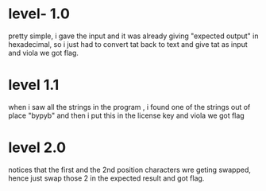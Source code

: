 # level- 1.0
pretty simple, i gave the input and it was already giving "expected output" in hexadecimal, so i just had to convert tat back to text and give tat as input and viola we got flag.

# level 1.1
when i saw all the strings in the program , i found one of the strings out of place "bypyb" and then i put this in the license key and viola we got flag

# level 2.0
notices that the first and the 2nd position characters wre geting swapped, hence just swap those 2 in the expected result and got flag.

